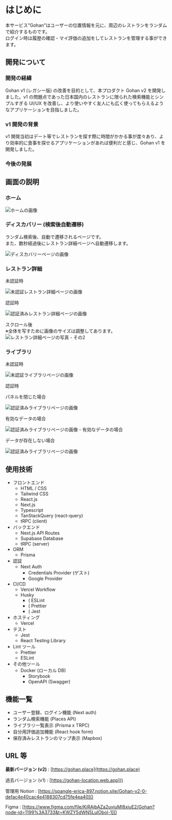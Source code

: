 # **はじめに**

本サービス"Gohan"はユーザーの位置情報を元に、周辺のレストランをランダムで紹介するものです。<br>
ログイン時は履歴の確認・マイ評価の追加をしてレストランを管理する事ができます。

## 開発について

### 開発の経緯
Gohan v1 (レガシー版) の改善を目的として、本プロダクト Gohan v2 を開発しました。v1 の問題点であった日本国内のレストランに限られた検索機能とシンプルすぎる UI/UX を改善し、より使いやすく友人にも広く使ってもらえるようなアプリケーションを目指しました。

### v1 開発の背景
v1 開発当初はデート等でレストランを探す際に時間がかかる事が度々あり、より効率的に食事を探せるアプリケーションがあれば便利だと感じ、Gohan v1 を開発しました。

### 今後の発展

## 画面の説明

### ホーム

![ホームの画像](https://dnjrvsrsqllhmmdvvuac.supabase.co/storage/v1/object/public/gohan-doc-images/home/Home.jpg)

### ディスカバリー (検索後自動遷移)

ランダム検索後、自動で遷移されるページです。<br>
また、数秒経過後にレストラン詳細ページへ自動遷移します。

![ディスカバリーページの画像](https://dnjrvsrsqllhmmdvvuac.supabase.co/storage/v1/object/public/gohan-doc-images/discover/Discover.jpg?t=2023-03-23T03%3A50%3A43.210Z)

### レストラン詳細

未認証時

![未認証レストラン詳細ページの画像](https://dnjrvsrsqllhmmdvvuac.supabase.co/storage/v1/object/public/gohan-doc-images/details/DetailsUnauthed.jpg?t=2023-03-23T03%3A51%3A39.016Z)

認証時

![認証済みレストラン詳細ページの画像](https://dnjrvsrsqllhmmdvvuac.supabase.co/storage/v1/object/public/gohan-doc-images/details/DetailsUnauthed.jpg?t=2023-03-23T03%3A51%3A39.016Z)

スクロール後 <br>
※全体を写すために画像のサイズは調整してあります。
![レストラン詳細ページの写真 - その2](https://dnjrvsrsqllhmmdvvuac.supabase.co/storage/v1/object/public/gohan-doc-images/details/DetailsRest.png?t=2023-03-23T03%3A52%3A03.006Z)

### ライブラリ

未認証時

![未認証ライブラリページの画像](https://dnjrvsrsqllhmmdvvuac.supabase.co/storage/v1/object/public/gohan-doc-images/library/LibraryUnauthed.jpg?t=2023-03-23T03%3A48%3A20.071Z)

認証時

パネルを閉じた場合

![認証済みライブラリページの画像](https://dnjrvsrsqllhmmdvvuac.supabase.co/storage/v1/object/public/gohan-doc-images/library/LibraryClosedPanel.jpg?t=2023-03-23T03%3A52%3A17.112Z)

有効なデータの場合

![認証済みライブラリページの画像 - 有効なデータの場合](https://dnjrvsrsqllhmmdvvuac.supabase.co/storage/v1/object/public/gohan-doc-images/library/LibraryContents.jpg?t=2023-03-23T03%3A52%3A24.926Z)

データが存在しない場合

![認証済みライブラリページの画像](https://dnjrvsrsqllhmmdvvuac.supabase.co/storage/v1/object/public/gohan-doc-images/library/LibraryNoData.jpg?t=2023-03-23T03%3A52%3A32.468Z)

## 使用技術

- フロントエンド
  - HTML / CSS
  - Tailwind CSS
  - React.js
  - Next.js
  - Typescript
  - TanStackQuery (react-query)
  - tRPC (client)
- バックエンド
  - Next.js API Routes
  - Supabase Database
  - tRPC (server)
- ORM
  - Prisma
- 認証
  - Next Auth
    - Credentials Provider (ゲスト)
    - Google Provider
- CI/CD
  - Vercel Workflow
  - Husky
    - ( ESLint
    - ( Prettier
    - ( Jest
- ホスティング
  - Vercel
- テスト
  - Jest
  - React Testing Library
- Lint ツール
  - Prettier
  - ESLint
- その他ツール
  - Docker (ローカル DB)
    - Storybook
    - OpenAPI (Swagger)

## 機能一覧

- ユーザー登録、ログイン機能 (Next auth)
- ランダム検索機能 (Places API)
- ライブラリ一覧表示 (Prisma x TRPC)
- 自分用評価追加機能 (React hook form)
- 保存済みレストランのマップ表示 (Mapbox)

## **URL 等**

**最新バージョン (v2)** : [https://gohan.place](https://gohan.place)

過去バージョン (v1) : [https://gohan-location.web.app]()

管理用 Notion : [https://spangle-erica-897.notion.site/Gohan-v2-0-defac4e40cac4e4188307cd75fe4ea40]()

Figma : [https://www.figma.com/file/KiRAjbAZa2uvjuMI8xiuE2/Gohan?node-id=1199%3A3733&t=KWZY5dWN5LulObol-1]()
